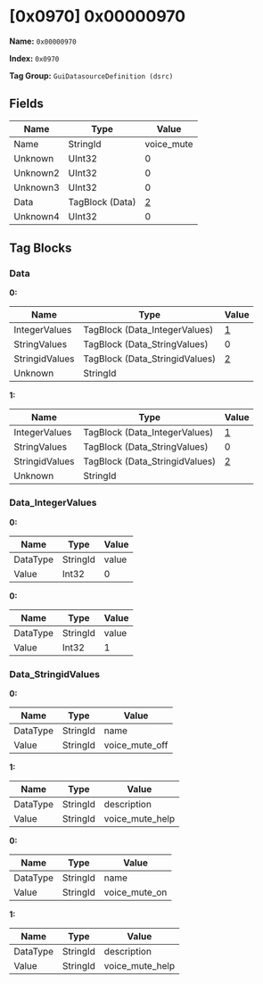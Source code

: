 # [0x0970] 0x00000970

**Name:** ```0x00000970```

**Index:** ```0x0970```

**Tag Group:** ```GuiDatasourceDefinition (dsrc)```

## Fields

Name	| Type	| Value
---	|---	|---	|
Name	|StringId	|voice_mute
Unknown	|UInt32	|0
Unknown2	|UInt32	|0
Unknown3	|UInt32	|0
Data	|TagBlock (Data)	|[2](#data)
Unknown4	|UInt32	|0


## Tag Blocks

### Data

**0:**

Name	| Type	| Value
---	|---	|---	|
IntegerValues	|TagBlock (Data_IntegerValues)	|[1](#data_integervalues)
StringValues	|TagBlock (Data_StringValues)	|0
StringidValues	|TagBlock (Data_StringidValues)	|[2](#data_stringidvalues)
Unknown	|StringId	|


**1:**

Name	| Type	| Value
---	|---	|---	|
IntegerValues	|TagBlock (Data_IntegerValues)	|[1](#data_integervalues)
StringValues	|TagBlock (Data_StringValues)	|0
StringidValues	|TagBlock (Data_StringidValues)	|[2](#data_stringidvalues)
Unknown	|StringId	|


### Data_IntegerValues

**0:**

Name	| Type	| Value
---	|---	|---	|
DataType	|StringId	|value
Value	|Int32	|0


**0:**

Name	| Type	| Value
---	|---	|---	|
DataType	|StringId	|value
Value	|Int32	|1


### Data_StringidValues

**0:**

Name	| Type	| Value
---	|---	|---	|
DataType	|StringId	|name
Value	|StringId	|voice_mute_off


**1:**

Name	| Type	| Value
---	|---	|---	|
DataType	|StringId	|description
Value	|StringId	|voice_mute_help


**0:**

Name	| Type	| Value
---	|---	|---	|
DataType	|StringId	|name
Value	|StringId	|voice_mute_on


**1:**

Name	| Type	| Value
---	|---	|---	|
DataType	|StringId	|description
Value	|StringId	|voice_mute_help



